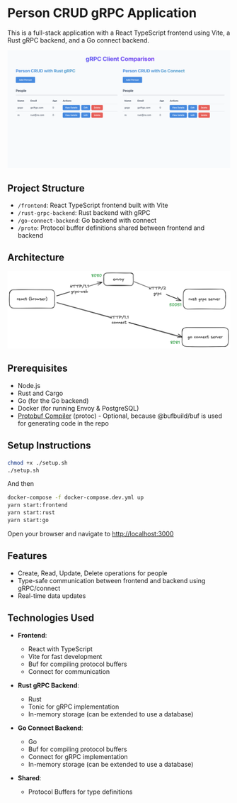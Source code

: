# Person CRUD gRPC Application

This is a full-stack application with a React TypeScript frontend using Vite, a Rust gRPC backend, and a Go connect backend.

![alt text](imgs/preview.png)

## Project Structure

- `/frontend`: React TypeScript frontend built with Vite
- `/rust-grpc-backend`: Rust backend with gRPC
- `/go-connect-backend`: Go backend with connect
- `/proto`: Protocol buffer definitions shared between frontend and backend

## Architecture

![alt text](imgs/architecture.png)

## Prerequisites

- Node.js
- Rust and Cargo
- Go (for the Go backend)
- Docker (for running Envoy & PostgreSQL)
- [Protobuf Compiler](https://grpc.io/docs/protoc-installation/) (protoc) - Optional, because @bufbuild/buf is used for generating code in the repo

## Setup Instructions

```bash
chmod +x ./setup.sh
./setup.sh
```

And then

```bash
docker-compose -f docker-compose.dev.yml up
yarn start:frontend
yarn start:rust
yarn start:go
```

Open your browser and navigate to [http://localhost:3000](http://localhost:3000)

## Features

- Create, Read, Update, Delete operations for people
- Type-safe communication between frontend and backend using gRPC/connect
- Real-time data updates

## Technologies Used

- **Frontend**:

  - React with TypeScript
  - Vite for fast development
  - Buf for compiling protocol buffers
  - Connect for communication

- **Rust gRPC Backend**:

  - Rust
  - Tonic for gRPC implementation
  - In-memory storage (can be extended to use a database)

- **Go Connect Backend**:

  - Go
  - Buf for compiling protocol buffers
  - Connect for gRPC implementation
  - In-memory storage (can be extended to use a database)

- **Shared**:
  - Protocol Buffers for type definitions
